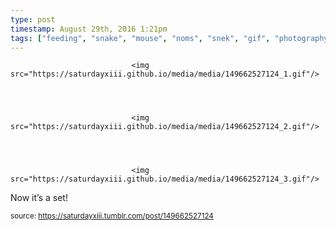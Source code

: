 ```yaml
---
type: post
timestamp: August 29th, 2016 1:21pm
tags: ["feeding", "snake", "mouse", "noms", "snek", "gif", "photography"]
---
```



                               <img src="https://saturdayxiii.github.io/media/media/149662527124_1.gif"/>
                           

                                                                                                                           

                               <img src="https://saturdayxiii.github.io/media/media/149662527124_2.gif"/>
                           

                                                                                                                           

                               <img src="https://saturdayxiii.github.io/media/media/149662527124_3.gif"/>
                           

                                                                                                                      
Now it’s a set!
 
                                    
                
                
                
                
                                
<small>source: https://saturdayxiii.tumblr.com/post/149662527124</small>